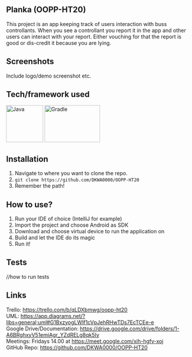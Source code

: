 ## Planka (OOPP-HT20)
This project is an app keeping track of users interaction with buss controllants. When you see a controllant you report it in the app 
and other users can interact with your report. Either vouching for that the report is good or dis-credit it because you are lying.

## Screenshots
Include logo/demo screenshot etc.

## Tech/framework used
<img src="https://i.pinimg.com/originals/f1/ea/a7/f1eaa7278f64e27128e062a3de918265.png" alt="Java"
	title="Java" width="100" height="100" />
  <img src="https://dwglogo.com/wp-content/uploads/2017/12/Gradle_logo_02.png" alt="Gradle"
	title="Gradle" width="150" height="100" />

## Installation
1. Navigate to where you want to clone the repo.
2. `git clone https://github.com/DKWA0000/OOPP-HT20 `
3. Remember the path!

## How to use?
1. Run your IDE of choice (IntelliJ for example)
2. Import the project and choose Android as SDK
3. Download and choose virtual device to run the application on
4. Build and let the IDE do its magic
5. Run it!

## Tests
//how to run tests 

## Links
Trello: https://trello.com/b/qLDXbmwg/oopp-ht20<br />
UML: https://app.diagrams.net/?libs=general;uml#G1BxzyogLWIf1cVpJehRHwTDs7EcTCEe-e<br />
Google Drive/Documentation: https://drive.google.com/drive/folders/1-A6BRghxyV51emiAgr_YZdRELg8qk5Iy<br />
Meetings: Fridays 14.00 at https://meet.google.com/xih-hgfv-xoj <br />
GitHub Repo: https://github.com/DKWA0000/OOPP-HT20
